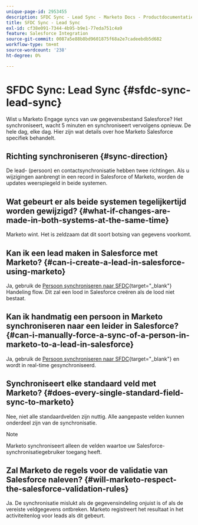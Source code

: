 ```yaml
---
unique-page-id: 2953455
description: SFDC Sync - Lead Sync - Marketo Docs - Productdocumentatie
title: SFDC Sync - Lead Sync
exl-id: cf38e091-7344-4b95-b9e1-77eda751c4a9
feature: Salesforce Integration
source-git-commit: 0087a5e88b8bd9601875f68a2e7cadeebdb5d682
workflow-type: tm+mt
source-wordcount: '238'
ht-degree: 0%

---
```


# SFDC Sync: Lead Sync {#sfdc-sync-lead-sync}

Wist u Marketo Engage syncs van uw gegevensbestand Salesforce? Het synchroniseert, wacht 5 minuten en synchroniseert vervolgens opnieuw. De hele dag, elke dag. Hier zijn wat details over hoe Marketo Salesforce specifiek behandelt.

## Richting synchroniseren {#sync-direction}

De lead- (persoon) en contactsynchronisatie hebben twee richtingen. Als u wijzigingen aanbrengt in een record in Salesforce of Marketo, worden de updates weerspiegeld in beide systemen.

## Wat gebeurt er als beide systemen tegelijkertijd worden gewijzigd? {#what-if-changes-are-made-in-both-systems-at-the-same-time}

Marketo wint. Het is zeldzaam dat dit soort botsing van gegevens voorkomt.

## Kan ik een lead maken in Salesforce met Marketo? {#can-i-create-a-lead-in-salesforce-using-marketo}

Ja, gebruik de [Persoon synchroniseren naar SFDC](/help/marketo/product-docs/core-marketo-concepts/smart-campaigns/salesforce-flow-actions/sync-person-to-sfdc.md){target="_blank"} Handeling flow. Dit zal een lood in Salesforce creëren als de lood niet bestaat.

## Kan ik handmatig een persoon in Marketo synchroniseren naar een leider in Salesforce? {#can-i-manually-force-a-sync-of-a-person-in-marketo-to-a-lead-in-salesforce}

Ja, gebruik de [Persoon synchroniseren naar SFDC](/help/marketo/product-docs/core-marketo-concepts/smart-campaigns/salesforce-flow-actions/sync-person-to-sfdc.md){target="_blank"} en wordt in real-time gesynchroniseerd.

## Synchroniseert elke standaard veld met Marketo? {#does-every-single-standard-field-sync-to-marketo}

Nee, niet alle standaardvelden zijn nuttig. Alle aangepaste velden kunnen onderdeel zijn van de synchronisatie.

>[!NOTE]
>
>Marketo synchroniseert alleen de velden waartoe uw Salesforce-synchronisatiegebruiker toegang heeft.

## Zal Marketo de regels voor de validatie van Salesforce naleven? {#will-marketo-respect-the-salesforce-validation-rules}

Ja. De synchronisatie mislukt als de gegevensindeling onjuist is of als de vereiste veldgegevens ontbreken. Marketo registreert het resultaat in het activiteitenlog voor leads als dit gebeurt.
